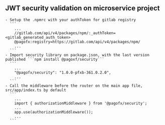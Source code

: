 ## JWT security validation on microservice project
    - Setup the .npmrc with your authToken for gitlab registry
      ```
        ...
        //gitlab.com/api/v4/packages/npm/:_authToken=<gitlab_generated_auth_token>
        @pagofx:registry=https://gitlab.com/api/v4/packages/npm/
        ...
      ```
    - Import security library on package.json, with the last version published ```npm install @pagoxf/security```
      ```
        ...
        "@pagofx/security": "1.0.0-pfxb-361.0.2.0",
        ...
      ```
    - Call the middleware before the router on the main app file, src/app/index.ts by default
      ```
        ...
        import { authorizationMiddleware } from '@pagofx/security';
        ...
        app.use(authorizationMiddleware());
        ...
      ```